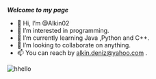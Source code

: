 **_Welcome to my page_**
- 👋 Hi, I’m @Alkin02
- 👀 I’m interested in programming.
- 🌱 I’m currently learning Java ,Python and C++.
- 💞️ I’m looking to collaborate on anything.
- 📫 You can reach by alkin.deniz@yahoo.com .

![hhello](https://encrypted-tbn0.gstatic.com/images?q=tbn:ANd9GcTfJxD0zgRtRGgY5JSHHvT51hNXfdmb4bfkog&usqp=CAU)

<!---
Alkin02/Alkin02 is a ✨ special ✨ repository because its `README.md` (this file) appears on your GitHub profile.
You can click the Preview link to take a look at your changes.
--->

